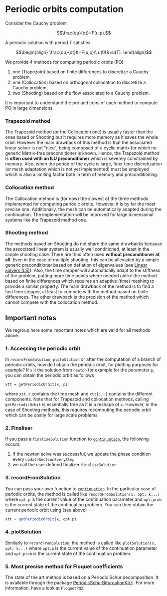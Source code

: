 # Periodic orbits computation

Consider the Cauchy problem

$$\frac{du}{dt}=F(u,p).$$

A periodic solution with period $T$ satisfies

$$\begin{align}
\frac{du}{dt}&=F(u,p)\\
u(0)&=u(T).
\end{align}$$

We provide 4 methods for computing periodic orbits (PO):

1. one (Trapezoid) based on finite differences to discretize a Cauchy problem,
2. one (Collocation) based on orthogonal collocation to discretize a Cauchy problem,
3. two (Shooting) based on the flow associated to a Cauchy problem.

It is important to understand the pro and cons of each method to compute PO in large dimensions.


### Trapezoid method
The Trapezoid method (or the Collocation one) is usually faster than the ones based or Shooting but it requires more memory as it saves the whole orbit. However the main drawback of this method is that the associated linear solver is not "nice", being composed of a cyclic matrix for which no generic Matrix-free preconditioner is known. Hence, the Trapezoid method is **often used with an ILU preconditioner** which is severely constrained by memory. Also, when the period of the cycle is large, finer time discretization (or mesh adaptation which is not yet implemented) must be employed which is also a limiting factor both in term of memory and preconditioning.

### Collocation method

The Collocation method is (for now) the slowest of the three methods implemented for computing periodic orbits. However, it is by far the most precise one. Additionally, the mesh can be automatically adapted during the continuation. The implementation will be improved for large dimensional systems like the Trapezoid method one.

### Shooting method
The methods based on Shooting do not share the same drawbacks because the associated linear system is usually well conditioned, at least in the simple shooting case. There are thus often used **without preconditioner at all**. Even in the case of multiple shooting, this can be alleviated by a simple generic preconditioner based on deflation of eigenvalues (see [Linear solvers (LS)](@ref)). Also, the time stepper will automatically adapt to the stiffness of the problem, putting more time points where needed unlike the method based on finite differences which requires an adaptive (time) meshing to provide a similar property. The main drawback of the method is to find a fast time stepper, at least to compete with the method based on finite differences. The other drawback is the precision of the method which cannot compete with the collocation method.

## Important notes

We regroup here some important notes which are valid for all methods above. 

### 1. Accessing the periodic orbit

In `recordFromSolution`, `plotoSlution` or after the computation of a branch of periodic orbits, how do I obtain the periodic orbit, for plotting purposes for example? If `x` it the solution from `newton` for example for the parameter `p`, you can obtain the periodic orbit as follows

```
xtt = getPeriodicOrbit(x, p)
```
where `xtt.t` contains the time mesh and `xtt[:,:]` contains the different components. Note that for Trapezoid and collocation methods, calling `getPeriodicOrbit` is essentially free as it is a reshape of `x`. However, in the case of Shooting methods, this requires recomputing the periodic orbit which can be costly for large scale problems.

### 2. Finaliser
If you pass a `finaliseSolution` function to [`continuation`](@ref), the following occurs:

1. If the newton solve was successful, we update the phase condition every `updateSectionEveryStep`
2. we call the user defined finalizer `finaliseSolution`

### 3. recordFromSolution

You can pass your own function to [`continuation`](@ref). In the particular case of periodic orbits, the method is called like `recordFromSolution(x, opt; k...)` where `opt.p` is the current value of the continuation parameter and `opt.prob` is the current state of the continuation problem. You can then obtain the current periodic orbit using (see above)

```julia
xtt = getPeriodicOrbit(x, opt.p)
``` 

### 4. plotSolution

Similarly to `recordFromSolution`, the method is called like `plotSolution(x, opt; k...)` where `opt.p` is the current value of the continuation parameter and `opt.prob` is the current state of the continuation problem.

### 5. Most precise method for Floquet coefficients
The state of the art method is based on a Periodic Schur decomposition. It is available through the package [PeriodicSchurBifurcationKit.jl](https://github.com/bifurcationkit/PeriodicSchurBifurcationKit.jl). For more information, have a look at `FloquetPQZ`.